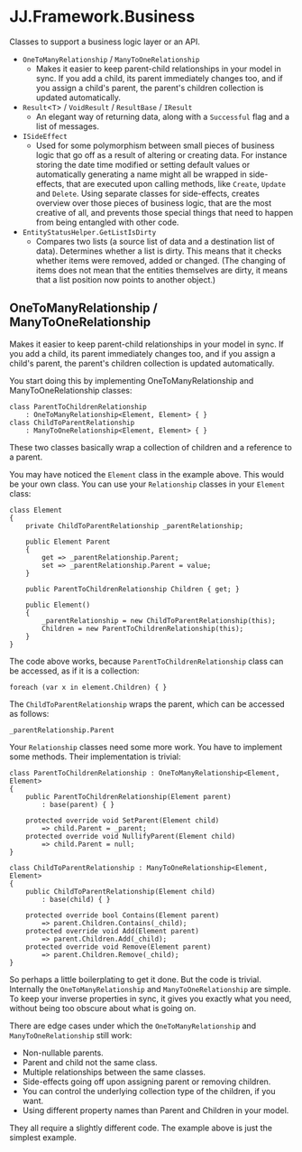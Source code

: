 ﻿# JJ.Framework.Business

Classes to support a business logic layer or an API.

* `OneToManyRelationship` / `ManyToOneRelationship`
    * Makes it easier to keep parent-child relationships in your model in sync. If you add a child, its parent immediately changes too, and if you assign a child's parent, the parent's children collection is updated automatically.
* `Result`<`T`> / `VoidResult` / `ResultBase` / `IResult`
    * An elegant way of returning data, along with a `Successful` flag and a list of messages.
* `ISideEffect`
    * Used for some polymorphism between small pieces of business logic that go off as a result of altering or creating data. For instance storing the date time modified or setting default values or automatically generating a name might all be wrapped in side-effects, that are executed upon calling methods, like `Create`, `Update` and `Delete`. Using separate classes for side-effects, creates overview over those pieces of business logic, that are the most creative of all, and prevents those special things that need to happen from being entangled with other code.
* `EntityStatusHelper.GetListIsDirty`
    * Compares two lists (a source list of data and a destination list of data). Determines whether a list is dirty. This means that it checks whether items were removed, added or changed. (The changing of items does not mean that the entities themselves are dirty, it means that a list position now points to another object.)

## OneToManyRelationship / ManyToOneRelationship

Makes it easier to keep parent-child relationships in your model in sync. If you add a child, its parent immediately changes too, and if you assign a child's parent, the parent's children collection is updated automatically.

You start doing this by implementing OneToManyRelationship and ManyToOneRelationship classes:

    class ParentToChildrenRelationship 
        : OneToManyRelationship<Element, Element> { }
    class ChildToParentRelationship 
        : ManyToOneRelationship<Element, Element> { }

These two classes basically wrap a collection of children and a reference to a parent.

You may have noticed the `Element` class in the example above. This would be your own class. You can use your `Relationship` classes in your `Element` class:

    class Element
    {
        private ChildToParentRelationship _parentRelationship;

        public Element Parent
        {
            get => _parentRelationship.Parent;
            set => _parentRelationship.Parent = value;
        }

        public ParentToChildrenRelationship Children { get; }

        public Element()
        {
            _parentRelationship = new ChildToParentRelationship(this);
            Children = new ParentToChildrenRelationship(this);
        }
    }

The code above works, because `ParentToChildrenRelationship` class can be accessed, as if it is a collection:

    foreach (var x in element.Children) { }

The `ChildToParentRelationship` wraps the parent, which can be accessed as follows:

    _parentRelationship.Parent

Your `Relationship` classes need some more work. You have to implement some methods. Their implementation is trivial:

    class ParentToChildrenRelationship : OneToManyRelationship<Element, Element>
    {
        public ParentToChildrenRelationship(Element parent) 
            : base(parent) { }

        protected override void SetParent(Element child) 
            => child.Parent = _parent;
        protected override void NullifyParent(Element child) 
            => child.Parent = null;
    }

    class ChildToParentRelationship : ManyToOneRelationship<Element, Element>
    {
        public ChildToParentRelationship(Element child) 
            : base(child) { }

        protected override bool Contains(Element parent) 
            => parent.Children.Contains(_child);
        protected override void Add(Element parent) 
            => parent.Children.Add(_child);
        protected override void Remove(Element parent) 
            => parent.Children.Remove(_child);
    }

So perhaps a little boilerplating to get it done. But the code is trivial. Internally the `OneToManyRelationship` and `ManyToOneRelationship` are simple. To keep your inverse properties in sync, it gives you exactly what you need, without being too obscure about what is going on.

There are edge cases under which the `OneToManyRelationship` and `ManyToOneRelationship` still work:

* Non-nullable parents.
* Parent and child not the same class.
* Multiple relationships between the same classes.
* Side-effects going off upon assigning parent or removing children.
* You can control the underlying collection type of the children, if you want.
* Using different property names than Parent and Children in your model.

They all require a slightly different code. The example above is just the simplest example.